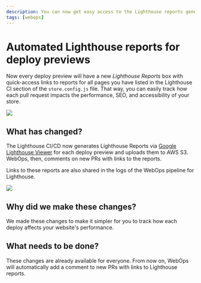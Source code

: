 ```yaml
---
description: You can now get easy access to the Lighthouse reports generated by WebOps, for all pages you have listed in the Lighthouse CI section of the `store.config.js` file.
tags: [webops]
---
```


# Automated Lighthouse reports for deploy previews

Now every deploy preview will have a new *Lighthouse Reports* box with quick-access links to reports for all pages you have listed in the Lighthouse CI section of the `store.config.js` file. That way, you can easily track how each pull request impacts the performance, SEO, and accessibility of your store.

![](/img/releases/lighthouse-reports.png)

## What has changed?

The Lighthouse CI/CD now generates Lighthouse Reports via [Google Lighthouse Viewer](https://googlechrome.github.io/lighthouse/viewer/) for each deploy preview and uploads them to AWS S3. WebOps, then, comments on new PRs with links to the reports. 

Links to these reports are also shared in the logs of the WebOps pipeline for Lighthouse.

![](/img/releases/lighthouse-reports-pipeline.png)

## Why did we make these changes?

We made these changes to make it simpler for you to track how each deploy affects your website's performance.

## What needs to be done?

These changes are already available for everyone. From now on, WebOps will automatically add a comment to new PRs with links to Lighthouse reports.